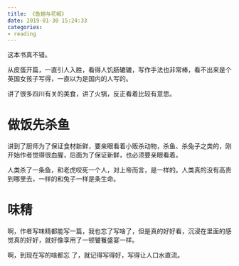 ```yaml
---
title: 《鱼翅与花椒》
date: 2019-01-30 15:24:33
categories: 
- reading
---
```

这本书真不错。

从皮蛋开篇，一直引人入胜，看得人饥肠辘辘，写作手法也非常棒，看不出来是个英国女孩子写得，一直以为是国内的人写的。

讲了很多四川有关的美食，讲了火锅，反正看着比较有意思。


# 做饭先杀鱼

讲到了厨师为了保证食材新鲜，要亲眼看着小贩杀动物，杀鱼、杀兔子之类的，刚开始作者觉得很血腥，后面为了保证新鲜，也必须要亲眼看着。

人类杀了一条鱼，和老虎咬死一个人，对上帝而言，是一样的。人类真的没有高贵到哪里去，一样的和兔子一样是条生命。

# 味精

啊，作者写味精都能写一篇，我也忘了写啥了，但是真的好好看，沉浸在里面的感觉真的好好，就好像享用了一顿饕餮盛宴一样。

啊，到现在写的啥都忘 了，就记得写得好，写得让人口水直流。
